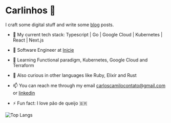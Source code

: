 # Carlinhos 👋

I craft some digital stuff and write some [blog](https://kablogs.fun/) posts.

- :scroll: My current tech stack: Typescript | Go | Google Cloud | Kubernetes | React | Next.js
- 🔭 Software Engineer at [Inicie](https://inicie.digital/)
- 🌱 Learning Functional paradigm, Kubernetes, Google Cloud and Terraform
- :mag_right: Also curious in other languages like Ruby, Elixir and Rust

- 📫 You can reach me through my email carloscamilocontato@gmail.com or [linkedin](https://www.linkedin.com/in/carloshcamilo/) 
 
- ⚡ Fun fact: I love pão de queijo :brazil:

![Top Langs](https://github-readme-stats.vercel.app/api/top-langs/?username=kalogs-c&layout=compact&theme=catppuccin&langs_count=10&exclude_repo=kablogs)
